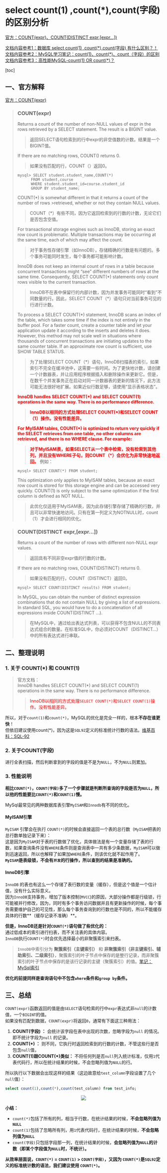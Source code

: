 # select count(1) ,count(*),count(字段)的区别分析

[官方：COUNT(expr)、COUNT(DISTINCT expr,[expr...])](https://dev.mysql.com/doc/refman/5.6/en/aggregate-functions.html#function_count)

[文档内容参考1：数据库 select count(1) ,count(\*),count(字段) 有什么区别？！](https://mp.weixin.qq.com/s/SebyGJnuolKpeCcxQY1pOw)   
[文档内容参考2：MySQL学习笔记：count(1)、count(\*)、count（字段）的区别](https://www.cnblogs.com/hider/p/11726690.html)  
[文档内容参考3：高性能MySQL-count(1) OR count(\*)？](https://zhuanlan.zhihu.com/p/28397595)  

[toc]

## 一、官方解释
[官方：COUNT(expr)](https://dev.mysql.com/doc/refman/5.6/en/aggregate-functions.html#function_count)

>### COUNT(expr)
>
>Returns a count of the number of non-NULL values of expr in the rows retrieved by a SELECT statement. The result is a BIGINT value.
>>返回SELECT语句检索到的行中expr的非空值数的计数。结果是一个BIGINT值。  
>
>If there are no matching rows, COUNT() returns 0.
>>如果没有匹配的行，COUNT（）返回0。
>```
>mysql> SELECT student.student_name,COUNT(*)
>       FROM student,course
>       WHERE student.student_id=course.student_id
>       GROUP BY student_name;
>```
>COUNT(*) is somewhat different in that it returns a count of the number of rows >retrieved, whether or not they contain NULL values.  
>>COUNT（*）有些不同，因为它返回检索到的行数的计数，无论它们是否包含空值。
>
>For transactional storage engines such as InnoDB, storing an exact row count is problematic. Multiple transactions may be occurring at the same time, each of which may affect the count.
>>对于事务性存储引擎（如InnoDB），存储精确的行数是有问题的。多个事务可能同时发生，每个事务都可能影响计数。
>
>InnoDB does not keep an internal count of rows in a table because concurrent transactions might “see” different numbers of rows at the same time. Consequently, SELECT COUNT(*) statements only count rows visible to the current transaction.
>>InnoDB不在表中保留行的内部计数，因为并发事务可能同时“看到”不同数量的行。因此，SELECT COUNT（*）语句只对当前事务可见的行进行计数。
>
>To process a SELECT COUNT(*) statement, InnoDB scans an index of the table, which takes some time if the index is not entirely in the buffer pool. For a faster count, create a counter table and let your application update it according to the inserts and deletes it does. However, this method may not scale well in situations where thousands of concurrent transactions are initiating updates to the same counter table. If an approximate row count is sufficient, use SHOW TABLE STATUS.
>>为了处理SELECT COUNT（*）语句，InnoDB扫描表的索引，如果索引不完全在缓冲池中，这需要一些时间。为了更快地计数，请创建一个计数器表，并让应用程序根据插入和删除操作来更新它。但是，在数千个并发事务正在启动对同一计数器表的更新的情况下，此方法可能无法很好地扩展。如果近似行数足够，请使用“显示表格状态”。
>
>__<font color="red">InnoDB handles SELECT COUNT(*) and SELECT COUNT(1) operations in the same way. There is no performance difference.__
>>__InnoDB以相同的方式处理SELECT COUNT(*)和SELECT COUNT（1）操作。没有性能差异。</font>__
>
>__<font color="red">For MyISAM tables, COUNT(*) is optimized to return very quickly if the SELECT retrieves from one table, no other columns are retrieved, and there is no WHERE clause. For example:__
>>__对于MyISAM表，如果SELECT从一个表中检索，没有检索到其他列，并且没有WHERE子句，则COUNT（*）会优化为非常快速地返回。</font>__ 例如：
>```
>mysql> SELECT COUNT(*) FROM student;
>```
>
>This optimization only applies to MyISAM tables, because an exact row count is stored for this storage engine and can be accessed very quickly. COUNT(1) is only subject to the same optimization if the first column is defined as NOT NULL.
>>此优化仅适用于MyISAM表，因为此存储引擎存储了精确的行数，并且可以非常快速地访问。只有在第一列定义为NOTNULL时，count（1）才会进行相同的优化。

>### COUNT(DISTINCT expr,[expr...])
>
>Returns a count of the number of rows with different non-NULL expr values.
>>返回具有不同非空expr值的行数的计数。
>
>If there are no matching rows, COUNT(DISTINCT) returns 0.
>>如果没有匹配的行，COUNT（DISTINCT）返回0。
>```
>mysql> SELECT COUNT(DISTINCT results) FROM student;
>```
>In MySQL, you can obtain the number of distinct expression combinations that do not contain NULL by giving a list of expressions. In standard SQL, you would have to do a concatenation of all expressions inside COUNT(DISTINCT ...).
>>在MySQL中，通过给出表达式列表，可以获得不包含NULL的不同表达式组合的数量。在标准SQL中，你必须对COUNT（DISTINCT…）中的所有表达式进行串联。

## 二、整理说明
### 1. 关于 COUNT(*) 和 COUNT(1)
>官方文档：  
>InnoDB handles SELECT COUNT(*) and SELECT COUNT(1) operations in the same way. There is no performance difference.
>><font color="red">InnoDB以相同的方式处理`SELECT COUNT(*)`和`SELECT COUNT(1)`操作。没有性能差异。</font>

所以，对于`count(1)`和`count(*)`，MySQL的优化是完全一样的，根本**不存在谁更快**！  
但依旧建议使用count(*)，因为这是`SQL92`定义的标准统计行数的语法。[维基百科：SQL-92](https://zh.wikipedia.org/wiki/SQL-92)

### 2. 关于COUNT(字段)
进行全表扫描，然后判断拿到的字段的值是不是为`NULL`，不为`NULL`则累加。

### 3. 性能说明
**相比`COUNT(*)`，`COUNT(字段)`多了一个步骤就是判断所查询的字段是否为`NULL`，所以他的性能要比`COUNT(*)`和`COUNT(1)`慢。**

MySql最常见的两种数据库表引擎`MyISAM`和`Innodb`有不同的优化。

#### MyISAM引擎
`MyISAM` 引擎会在执行 `COUNT(*)`的时候会直接返回一个表的总行数（`MyISAM`把表的总行数单独记录下来）：  
这是因为`MyISAM`对于表的行数做了优化，具体做法是有一个变量存储了表的行数，如果查询条件没有`WHERE`条件则是查询表中一共有多少条数据，`MyISAM`可以做到迅速返回，所以也解释了如果加`WHERE`条件，则该优化就不起作用了。  
**`MyISAM`是表级锁，不会有`并发`的行操作，所以查到的结果是准确的。**
 
#### InnoDB引擎
`InnoDB` 的表也有这么一个存储了表行数的变量（缓存），但是这个值是一个估计值，没有什么实际意义。  
因为`InnoDB`支持事务，增加了版本控制(`MVCC`)的原因，大部分操作都是行级锁，行可能被并行修改，因为，同时有多个事务访问数据并且有更新操作的时候，每个事务需要维护自己的可见性，那么每个事务查询到的行数也是不同的，所以不能缓存具体的行数**（缓存记录不准确）**。

**但是，InnoDB还是针对`COUNT(*)`语句做了些优化的：**  
通过低成本的索引进行扫表，而不关注表的具体内容。  
`InnoDB`执行`COUNT(*)`时会优先选择最小的非聚簇索引来扫表。
>`InnoDB`中索引分为 **聚簇索引（主键索引）** 和 **非聚簇索引（非主键索引、辅助索引、二级索引）**，聚簇索引的叶子节点中保存的是整行记录，而非聚簇索引的叶子节点中保存的是该行记录的主键（聚簇索引）的值。[笔记：MySql索引](https://xieruhua.gitee.io/javalearning/#/./%E6%95%B0%E6%8D%AE%E5%BA%93/MySql/MySql%E7%B4%A2%E5%BC%95)

**优化的前提同样是查询语句中不包含`where`条件和`group by`条件。**

## 三、总结
`COUNT(expr)`函数返回的值是由`SELECT`语句检索的行中`expr`表达式非`null`的计数值，一个`BIGINT`的值。  
如果没有匹配到数据，`COUNT(expr)`将返回`0`，通常有下面这三种用法：
1. **COUNT(字段) ：** 会统计该字段在表中出现的次数，忽略字段为`null` 的情况。即不统计字段为`null` 的记录。
2. __COUNT(*) ：__ 则不同，它执行时返回检索到的行数的计数，不管这些行是否包含`null`值，
3. __COUNT(1)跟COUNT(*)类似：__ 不将任何列是否`null`列入统计标准，仅用`1`代表代码行，所以在统计结果的时候，不会忽略列值为`NULL`的行。

所以执行以下数据会出现这样的结果（这边故意给`test_column`字段设置了几个`null`值）：
```sql
select count(1),count(*),count(test_column) from test_info;
```
<center>

![](https://gitee.com/xieruhua/images/raw/master/JavaLearning/数据库/MySql/count(1),count(※),count(字段)的区别分析/count(1),count(※),count(字段)的结果对比.png)
</center>

**小结：**  
+ `count(*)`包括了所有的列，相当于行数，在统计结果的时候，**不会忽略列值为`NULL`**
+ `count(1)`包括了忽略所有列，用`1`代表代码行，在统计结果的时候，**不会忽略列值为`NULL`**
+ `count(字段)`只包括字段那一列，在统计结果的时候，__会忽略列值为`NULL`的计数（即某个字段值为`NULL`时，不统计）。__

**从效率层面说，`COUNT(*)` = `COUNT(1)` > `COUNT(字段)`，又因为 `COUNT(*)`是`SQL92`定义的标准统计数的语法，我们建议使用 `COUNT(*)`。**
